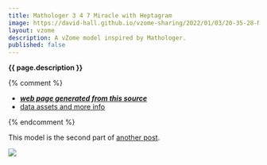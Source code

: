 ```yaml
---
title: Mathologer 3 4 7 Miracle with Heptagram
image: https://david-hall.github.io/vzome-sharing/2022/01/03/20-35-28-Mathologer-3-4-7-miracle-with-heptagram/Mathologer-3-4-7-miracle-with-heptagram.png
layout: vzome
description: A vZome model inspired by Mathologer.
published: false
---
```

__{{ page.description }}__

{% comment %}
 - [***web page generated from this source***][post]
 - [data assets and more info][github]

[post]: <https://david-hall.github.io/vzome-sharing/2022/01/03/Mathologer-3-4-7-miracle-with-heptagram-20-35-28.html>
[github]: <https://github.com/david-hall/vzome-sharing/tree/main/2022/01/03/20-35-28-Mathologer-3-4-7-miracle-with-heptagram/>
{% endcomment %}

This model is the second part of [another post](https://david-hall.github.io/vzome-sharing/2022/01/03/Mathologer-3-4-7-miracle-20-07-37.html).

<vzome-viewer style="width: 100%; height: 65vh;"
       src="https://david-hall.github.io/vzome-sharing/2022/01/03/20-35-28-Mathologer-3-4-7-miracle-with-heptagram/Mathologer-3-4-7-miracle-with-heptagram.vZome" >
  <img src="https://david-hall.github.io/vzome-sharing/2022/01/03/20-35-28-Mathologer-3-4-7-miracle-with-heptagram/Mathologer-3-4-7-miracle-with-heptagram.png" />
</vzome-viewer>